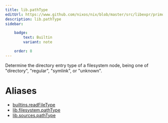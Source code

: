 ```yaml
---
title: lib.pathType
editUrl: https://www.github.com/nixos/nix/blob/master/src/libexpr/primops.cc
description: lib.pathType
sidebar:

    badge:
        text: Builtin
        variant: note

    order: 8
---
```


Determine the directory entry type of a filesystem node, being
one of "directory", "regular", "symlink", or "unknown".


# Aliases

- [builtins.readFileType](reference/builtins/builtins-readFileType)
- [lib.filesystem.pathType](reference/lib/filesystem/lib-filesystem-pathType)
- [lib.sources.pathType](reference/lib/sources/lib-sources-pathType)


